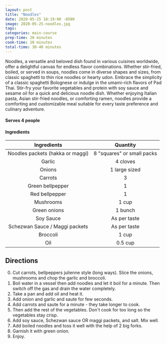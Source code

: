 ```yaml
---
layout: post
title: "Noodles"
date: 2020-05-25 18:19:00 -0500
image: 2020-05-25-noodles.jpg
tags:
categories: main-course
prep-time: 20 minutes
cook-time: 10 minutes
total-time: 30-40 minutes
---
```


Noodles, a versatile and beloved dish found in various cuisines worldwide, offer a delightful canvas for endless flavor combinations. Whether stir-fried, boiled, or served in soups, noodles come in diverse shapes and sizes, from classic spaghetti to thin rice noodles or hearty udon. Embrace the simplicity of a classic spaghetti Bolognese or indulge in the umami-rich flavors of Pad Thai. Stir-fry your favorite vegetables and protein with soy sauce and sesame oil for a quick and delicious noodle dish. Whether enjoying Italian pasta, Asian stir-fried noodles, or comforting ramen, noodles provide a comforting and customizable meal suitable for every taste preference and culinary adventure.

#### Serves 4 people

#### Ingredients

|            Ingredients           |          Quantity          |
|:--------------------------------:|:--------------------------:|
| Noodles packets (hakka or maggi) | 8 "squares" or small packs |
|              Garlic              |          4 cloves          |
|              Onions              |        1 large sized       |
|              Carrots             |              3             |
|         Green bellpepper         |              1             |
|          Red bellpepper          |              1             |
|             Mushrooms            |            1 cup           |
|           Green onions           |           1 bunch          |
|             Soy Sauce            |        As per taste        |
|  Schezwan Sauce / Maggi packets  |        As per taste        |
|             Broccoli             |            1 cup           |
|                Oil               |           0.5 cup          |

## Directions

0. Cut carrots, bellpeppers julienne style (long ways). Slice the onions, mushrooms and chop the garlic and broccoli.
1. Boil water in a vessel then add noodles and let it boil for a minute. Then switch off the gas and drain the water completely.
2. Take a pan and add oil and heat it.
3. Add onion and garlic and saute for few seconds.
4. Add carrots and saute for a minute - they take longer to cook.
5. Then add the rest of the vegetables. Don't cook for too long so the vegetables stay crisp.
6. Add soy sauce, Schezwan sauce OR maggi packets, and salt. Mix well.
7. Add boiled noodles and toss it well with the help of 2 big forks.
8. Garnish it with green onion.
9. Enjoy.

